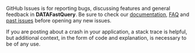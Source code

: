 GitHub Issues is for reporting bugs, discussing features and general feedback in **DATAFastQuery**. Be sure to check our [documentation](http://cocoadocs.org/docsets/DATAFastQuery), [FAQ](https://github.com/SyncDB/DATAFastQuery/blob/master/README.md#faq) and [past issues](https://github.com/SyncDB/DATAFastQuery/issues?state=closed) before opening any new issues.

If you are posting about a crash in your application, a stack trace is helpful, but additional context, in the form of code and explanation, is necessary to be of any use.


